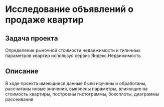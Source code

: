 # Исследование объявлений о продаже квартир
## Задача проекта
Определение рыночной стоимости недвижимости и типичных параметров квартир используя сервис Яндекс.Недвижимость
## Описание
В ходе проекта имеющиеся данные были изучены и обработаны, рассчитаны новые значения, выявлены параметры, влияющие на стоимость квартиры, построены гистограммы, боксплоты, диаграммы рассеивания
